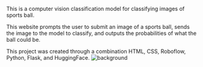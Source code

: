 This is a computer vision classification model for classifying images of sports ball. 

This website prompts the user to submit an image of a sports ball, sends the image to the model to classify, and outputs the probabilities of what the ball could be. 

This project was created through a combination HTML, CSS, Roboflow, Python, Flask, and HuggingFace.
![background](https://github.com/Shanav12/SportsBallClassificationCV/assets/112015099/3c86e3a0-1a11-43f1-931d-9c52dbf8ac4d)
